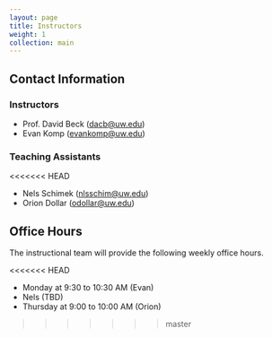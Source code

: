 ```yaml
---
layout: page
title: Instructors
weight: 1
collection: main
---
```


## Contact Information

### Instructors

- Prof. David Beck (dacb@uw.edu)
- Evan Komp (evankomp@uw.edu)

### Teaching Assistants

<<<<<<< HEAD
- Nels Schimek (nlsschim@uw.edu)
- Orion Dollar (odollar@uw.edu)


## Office Hours

The instructional team will provide the following weekly office hours.

<<<<<<< HEAD
* Monday at 9:30 to 10:30 AM (Evan)
* Nels (TBD)
* Thursday at 9:00 to 10:00 AM (Orion)
>>>>>>> master
